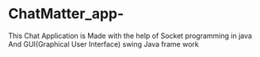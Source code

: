 # ChatMatter_app-
This Chat Application is Made with the help of Socket programming in java And GUI(Graphical User Interface)
swing Java frame work
